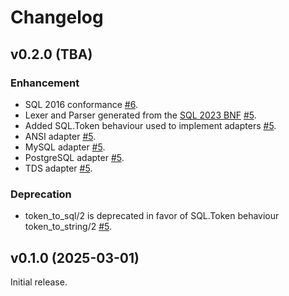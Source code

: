 <!--
# SPDX-License-Identifier: Apache-2.0
# SPDX-FileCopyrightText: 2025 DBVisor
-->

# Changelog

## v0.2.0 (TBA)

### Enhancement
 - SQL 2016 conformance [#6](https://github.com/elixir-dbvisor/sql/pull/6).
 - Lexer and Parser generated from the [SQL 2023 BNF](https://standards.iso.org/iso-iec/9075/-2/ed-6/en/) [#5](https://github.com/elixir-dbvisor/sql/pull/5).
 - Added SQL.Token behaviour used to implement adapters [#5](https://github.com/elixir-dbvisor/sql/pull/5).
 - ANSI adapter [#5](https://github.com/elixir-dbvisor/sql/pull/5).
 - MySQL adapter [#5](https://github.com/elixir-dbvisor/sql/pull/5).
 - PostgreSQL adapter [#5](https://github.com/elixir-dbvisor/sql/pull/5).
 - TDS adapter [#5](https://github.com/elixir-dbvisor/sql/pull/5).

### Deprecation
 - token_to_sql/2 is deprecated in favor of SQL.Token behaviour token_to_string/2 [#5](https://github.com/elixir-dbvisor/sql/pull/5).


## v0.1.0 (2025-03-01)

Initial release.
